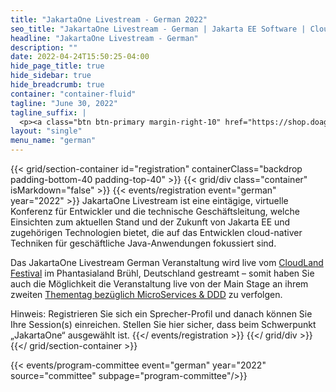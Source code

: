```yaml
---
title: "JakartaOne Livestream - German 2022"
seo_title: "JakartaOne Livestream - German | Jakarta EE Software | Cloud Native"
headline: "JakartaOne Livestream - German"
description: ""
date: 2022-04-24T15:50:25-04:00
hide_page_title: true
hide_sidebar: true
hide_breadcrumb: true
container: "container-fluid"
tagline: "June 30, 2022"
tagline_suffix: |
  <p><a class="btn btn-primary margin-right-10" href="https://shop.doag.org/events/cloudland/cfp/">Call For Papers</a></p>
layout: "single"
menu_name: "german"
---
```


{{< grid/section-container id="registration" containerClass="backdrop padding-bottom-40 padding-top-40" >}}
{{< grid/div class="container" isMarkdown="false" >}} 
{{< events/registration event="german" year="2022" >}}
JakartaOne Livestream ist eine eintägige, virtuelle Konferenz für Entwickler und die technische Geschäftsleitung, welche Einsichten zum aktuellen Stand und der Zukunft von Jakarta EE und zugehörigen Technologien bietet, die auf das Entwicklen cloud-nativer Techniken für geschäftliche Java-Anwendungen fokussiert sind.

Das JakartaOne Livestream German Veranstaltung wird live vom [CloudLand Festival](https://www.cloudland.org/en/home/) im Phantasialand Brühl, Deutschland gestreamt – somit haben Sie auch die Möglichkeit die Veranstaltung live von der Main Stage an ihrem zweiten [Thementag bezüglich MicroServices & DDD](https://en.shop.doag.org/events/cloudland/2022/agenda/#eventDay.1656540000) zu verfolgen.

Hinweis: Registrieren Sie sich ein Sprecher-Profil und danach können Sie Ihre Session(s) einreichen. Stellen Sie hier sicher, dass beim Schwerpunkt „JakartaOne“ ausgewählt ist.
{{</ events/registration >}}
{{</ grid/div >}} 
{{</ grid/section-container >}}

<!-- Add user carousel for committee -->
{{< events/program-committee event="german" year="2022" source="committee" subpage="program-committee"/>}}
